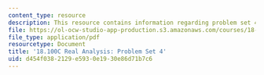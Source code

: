 ```yaml
---
content_type: resource
description: This resource contains information regarding problem set 4.
file: https://ol-ocw-studio-app-production.s3.amazonaws.com/courses/18-100c-real-analysis-fall-2012/d454f0382129e5930e1930e86d71b7c6_MIT18_100CF12_ps4.pdf
file_type: application/pdf
resourcetype: Document
title: '18.100C Real Analysis: Problem Set 4'
uid: d454f038-2129-e593-0e19-30e86d71b7c6
---
```

